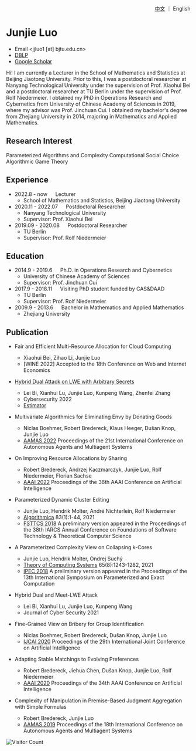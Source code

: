 <p align="right"> <a href="/index-ch.html">中文</a> ｜ English </p>

# Junjie Luo
- Email <jjluo1 [at] bjtu.edu.cn>
- [DBLP](https://dblp.org/pid/69/7067.html)
- [Google Scholar](https://scholar.google.com.ph/citations?user=_OpGl-oAAAAJ&hl=fil)

Hi! I am currently a Lecturer in the School of Mathematics and Statistics at Beijing Jiaotong University. Prior to this, I was a postdoctoral researcher at Nanyang Technological University under the supervision of Prof. Xiaohui Bei and a postdoctoral researcher at TU Berlin under the supervision of Prof. Rolf Niedermeier. I obtained my PhD in Operations Research and Cybernetics from University of Chinese Academy of Sciences in 2019, where my advisor was Prof. Jinchuan Cui. I obtained my bachelor's degree from Zhejiang University in 2014, majoring in Mathematics and Applied Mathematics.

## Research Interest
Parameterized Algorithms and Complexity 
Computational Social Choice
Algorithmic Game Theory

## Experience
- 2022.8 - now &emsp; Lecturer
  - School of Mathematics and Statistics, Beijing Jiaotong University
- 2020.11 - 2022.07 &emsp; Postdoctoral Researcher
  - Nanyang Technological University
  - Supervisor: Prof. Xiaohui Bei
- 2019.09 - 2020.08 &emsp; Postdoctoral Researcher
  - TU Berlin
  - Supervisor: Prof. Rolf Niedermeier

## Education
- 2014.9 - 2019.6 &emsp; Ph.D. in Operations Research and Cybernetics
  - University of Chinese Academy of Sciences
  - Supervisor: Prof. Jinchuan Cui
- 2017.9 - 2018.11 &emsp; Visiting PhD student funded by CAS&DAAD
  - TU Berlin
  - Supervisor: Prof. Rolf Niedermeier
- 2009.9 - 2013.6 &emsp; Bachelor in Mathematics and Applied Mathematics
  - Zhejiang University

## Publication
- Fair and Efficient Multi-Resource Allocation for Cloud Computing
  - Xiaohui Bei, Zihao Li, Junjie Luo
  - [WINE 2022] Accepted to the 18th Conference on Web and Internet Economics 

- [Hybrid Dual Attack on LWE with Arbitrary Secrets](https://link.springer.com/article/10.1186/s42400-022-00115-y)
  - Lei Bi, Xianhui Lu, Junjie Luo, Kunpeng Wang, Zhenfei Zhang
  - Cybersecurity 2022
  - [Estimator](https://github.com/BiLei121/hybrid-dual-estimator)

- Multivariate Algorithmics for Eliminating Envy by Donating Goods
  - Niclas Boehmer, Robert Bredereck, Klaus Heeger, Dušan Knop, Junjie Luo
  - [AAMAS 2022](https://dl.acm.org/doi/10.5555/3535850.3535866) Proceedings of the 21st International Conference on Autonomous Agents and Multiagent Systems 

- On Improving Resource Allocations by Sharing
  - Robert Bredereck, Andrzej Kaczmarczyk, Junjie Luo, Rolf Niedermeier, Florian Sachse
  - [AAAI 2022](https://ojs.aaai.org/index.php/AAAI/article/view/20416) Proceedings of the 36th AAAI Conference on Artificial Intelligence 
  
- Parameterized Dynamic Cluster Editing
  - Junjie Luo, Hendrik Molter, André Nichterlein, Rolf Niedermeier
  - [Algorithmica](https://link.springer.com/article/10.1007/s00453-020-00746-y) 83(1):1-44, 2021
  - [FSTTCS 2018](https://drops.dagstuhl.de/opus/volltexte/2018/9945/) A preliminary version appeared in the Proceedings of the 38th IARCS Annual Conference on Foundations of Software Technology & Theoretical Computer Science 

- A Parameterized Complexity View on Collapsing k-Cores
  - Junjie Luo, Hendrik Molter, Ondrej Suchý
  - [Theory of Computing Systems](https://link.springer.com/article/10.1007/s00224-021-10045-w) 65(8):1243-1282, 2021
  - [IPEC 2018](https://drops.dagstuhl.de/opus/volltexte/2019/10208/) A preliminary version appeared in the Proceedings of the 13th International Symposium on Parameterized and Exact Computation 

- Hybrid Dual and Meet-LWE Attack
  - Lei Bi, Xianhui Lu, Junjie Luo, Kunpeng Wang
  - Journal of Cyber Security 2021

- Fine-Grained View on Bribery for Group Identification
  - Niclas Boehmer, Robert Bredereck, Dušan Knop, Junjie Luo
  - [IJCAI 2020](https://www.ijcai.org/proceedings/2020/10) Proceedings of the 29th International Joint Conference on Artificial Intelligence 

- Adapting Stable Matchings to Evolving Preferences
  - Robert Bredereck, Jiehua Chen, Dušan Knop, Junjie Luo, Rolf Niedermeier
  - [AAAI 2020](https://ojs.aaai.org/index.php/AAAI/article/view/5550) Proceedings of the 34th AAAI Conference on Artificial Intelligence 

- Complexity of Manipulation in Premise-Based Judgment Aggregation with Simple Formulas
  - Robert Bredereck, Junjie Luo
  - [AAMAS 2019](https://dl.acm.org/doi/10.5555/3306127.3331773) Proceedings of the 18th International Conference on Autonomous Agents and Multiagent Systems 


![Visitor Count](https://profile-counter.glitch.me/bilei121/count.svg)

